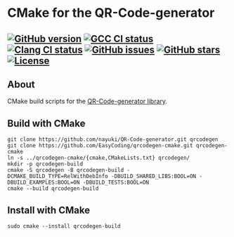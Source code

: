 # CMake for the QR-Code-generator

[![GitHub version](https://img.shields.io/github/v/release/EasyCoding/qrcodegen-cmake?sort=semver&color=brightgreen&logo=git&logoColor=white)](https://github.com/EasyCoding/qrcodegen-cmake/releases)
[![GCC CI status](https://github.com/EasyCoding/qrcodegen-cmake/actions/workflows/gcc.yml/badge.svg)](https://github.com/EasyCoding/qrcodegen-cmake/actions/workflows/gcc.yml)
[![Clang CI status](https://github.com/EasyCoding/qrcodegen-cmake/actions/workflows/clang.yml/badge.svg)](https://github.com/EasyCoding/qrcodegen-cmake/actions/workflows/clang.yml)
[![GitHub issues](https://img.shields.io/github/issues/EasyCoding/qrcodegen-cmake?logo=github&logoColor=white)](https://github.com/EasyCoding/qrcodegen-cmake/issues)
[![GitHub stars](https://img.shields.io/github/stars/EasyCoding/qrcodegen-cmake?logo=github&logoColor=white)](https://github.com/EasyCoding/qrcodegen-cmake/stargazers)
[![License](https://img.shields.io/github/license/EasyCoding/qrcodegen-cmake?logo=files&logoColor=white)](LICENSE)
---

## About

CMake build scripts for the [QR-Code-generator library](https://github.com/nayuki/QR-Code-generator).

## Build with CMake

```
git clone https://github.com/nayuki/QR-Code-generator.git qrcodegen
git clone https://github.com/EasyCoding/qrcodegen-cmake.git qrcodegen-cmake
ln -s ../qrcodegen-cmake/{cmake,CMakeLists.txt} qrcodegen/
mkdir -p qrcodegen-build
cmake -S qrcodegen -B qrcodegen-build -DCMAKE_BUILD_TYPE=RelWithDebInfo -DBUILD_SHARED_LIBS:BOOL=ON -DBUILD_EXAMPLES:BOOL=ON -DBUILD_TESTS:BOOL=ON
cmake --build qrcodegen-build
```

## Install with CMake

```
sudo cmake --install qrcodegen-build
```
